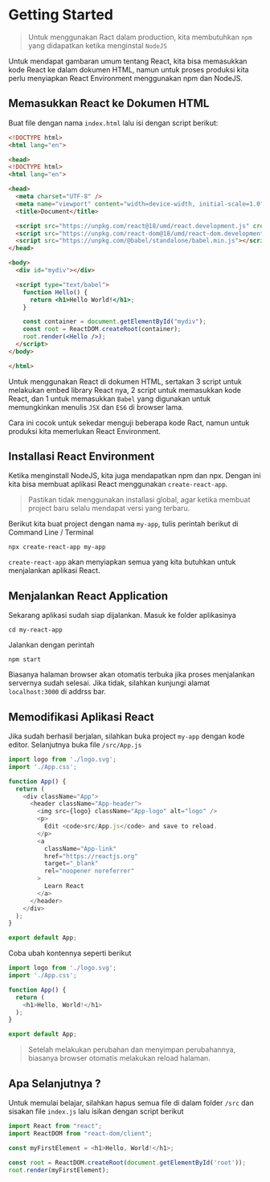 # Getting Started

> Untuk menggunakan Ract dalam production, kita membutuhkan <code>npm</code> yang didapatkan ketika menginstal <code>NodeJS</code>

Untuk mendapat gambaran umum tentang React, kita bisa memasukkan kode React ke dalam dokumen HTML, namun untuk proses produksi kita perlu menyiapkan React Environment menggunakan npm dan NodeJS.

## Memasukkan React ke Dokumen HTML

Buat file dengan nama <code>index.html</code> lalu isi dengan script berikut:

```html
<!DOCTYPE html>
<html lang="en">

<head>
<!DOCTYPE html>
<html lang="en">

<head>
  <meta charset="UTF-8" />
  <meta name="viewport" content="width=device-width, initial-scale=1.0" />
  <title>Document</title>

  <script src="https://unpkg.com/react@18/umd/react.development.js" crossorigin></script>
  <script src="https://unpkg.com/react-dom@18/umd/react-dom.development.js" crossorigin></script>
  <script src="https://unpkg.com/@babel/standalone/babel.min.js"></script>
</head>

<body>
  <div id="mydiv"></div>

  <script type="text/babel">
    function Hello() {
      return <h1>Hello World!</h1>;
    }

    const container = document.getElementById("mydiv");
    const root = ReactDOM.createRoot(container);
    root.render(<Hello />);
  </script>
</body>

</html>
```

Untuk menggunakan React di dokumen HTML, sertakan 3 script untuk melakukan embed library React nya, 2 script untuk memasukkan kode React, dan 1 untuk memasukkan <code>Babel</code> yang digunakan untuk memungkinkan menulis <code>JSX</code> dan <code>ES6</code> di browser lama.

Cara ini cocok untuk sekedar menguji beberapa kode Ract, namun untuk produksi kita memerlukan React Environment.

## Installasi React Environment

Ketika menginstall NodeJS, kita juga mendapatkan npm dan npx. Dengan ini kita bisa membuat aplikasi React menggunakan <code>create-react-app</code>.

> Pastikan tidak menggunakan installasi global, agar ketika membuat project baru selalu mendapat versi yang terbaru.

Berikut kita buat project dengan nama <code>my-app</code>, tulis perintah berikut di Command Line / Terminal

```
npx create-react-app my-app
```

<code>create-react-app</code> akan menyiapkan semua yang kita butuhkan untuk menjalankan aplikasi React.

## Menjalankan React Application

Sekarang aplikasi sudah siap dijalankan. Masuk ke folder aplikasinya

```
cd my-react-app
```

Jalankan dengan perintah

```
npm start
```

Biasanya halaman browser akan otomatis terbuka jika proses menjalankan servernya sudah selesai. Jika tidak, silahkan kunjungi alamat <code>localhost:3000</code> di addrss bar.

## Memodifikasi Aplikasi React

Jika sudah berhasil berjalan, silahkan buka project <code>my-app</code> dengan kode editor. Selanjutnya buka file <code>/src/App.js</code>

``` javascript
import logo from './logo.svg';
import './App.css';

function App() {
  return (
    <div className="App">
      <header className="App-header">
        <img src={logo} className="App-logo" alt="logo" />
        <p>
          Edit <code>src/App.js</code> and save to reload.
        </p>
        <a
          className="App-link"
          href="https://reactjs.org"
          target="_blank"
          rel="noopener noreferrer"
        >
          Learn React
        </a>
      </header>
    </div>
  );
}

export default App;

```

Coba ubah kontennya seperti berikut

``` javascript
import logo from './logo.svg';
import './App.css';

function App() {
  return (
    <h1>Hello, World!</h1>
  );
}

export default App;
```

> Setelah melakukan perubahan dan menyimpan perubahannya, biasanya browser otomatis melakukan reload halaman.

## Apa Selanjutnya ?

Untuk memulai belajar, silahkan hapus semua file di dalam folder <code>/src</code> dan sisakan file <code>index.js</code> lalu isikan dengan script berikut

``` javascript
import React from "react";
import ReactDOM from "react-dom/client";

const myFirstElement = <h1>Hello, World!</h1>;

const root = ReactDOM.createRoot(document.getElementById('root'));
root.render(myFirstElement);
```